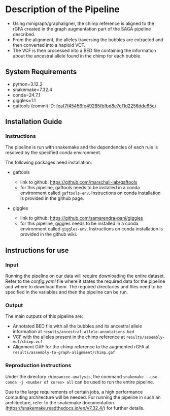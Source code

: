 # Description of the Pipeline

- Using minigraph/graphaligner, the chimp reference is aligned to the rGFA created in the graph augmentation part of the SAGA pipeline described.
- From the alignment, the alleles traversing the bubbles are extracted and then converted into a haploid VCF.
- The VCF is then processed into a BED file containing the information about the ancestral allele found in the chimp for each bubble.

## System Requirements

- python=3.12.2
- snakemake=7.32.4
- conda=24.7.1
- giggles=1.1
- gaftools (commit ID: [feaf7f45456fe49285fbfbd8e7cf1d2256dde65e](https://github.com/marschall-lab/gaftools/tree/feaf7f45456fe49285fbfbd8e7cf1d2256dde65e))

## Installation Guide

### Instructions

The pipeline is run with snakemake and the dependencies of each rule is resolved by the specified conda environment.

The following packages need installation:

- gaftools
    - link to github: https://github.com/marschall-lab/gaftools
    - for this pipeline, gaftools needs to be installed in a conda environment called `gaftools-env`. Instructions on conda installation is provided in the github page.

- giggles
    - link to github: https://github.com/samarendra-pani/giggles
    - for this pipeline, giggles needs to be installed in a conda environment called `giggles-env`. Instructions on conda installation is provided in the github wiki.

## Instructions for use

### Input

Running the pipeline on our data will require downloading the entire dataset. Refer to the *config.yaml* file where it states the required data for the pipeline and where to download them. The required directories and files need to be specified in the variables and then the pipeline can be run.

### Output

The main outputs of this pipeline are:

- Annotated BED file with all the bubbles and its ancestral allele information at `results/ancestral-allele-annotations.bed`
- VCF with the alleles present in the chimp reference at `results/assembly-vcf/chimp.vcf`
- Alignment GAF for the chimp reference to the augmented rGFA at `results/assembly-to-graph-alignment/chimp.gaf`

### Reproduction instructions

Under the directory `chimpanzee-analysis`, the command `snakemake --use-conda -j <number of cores> all` can be used to run the entire pipeline.

Due to the large requirements of certain jobs, a high performance computing architecture will be needed. For running the pipeline in such an architecture, refer to the snakemake documentation (https://snakemake.readthedocs.io/en/v7.32.4/) for further details.
